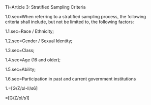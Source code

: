Ti=Article 3: Stratified Sampling Criteria

1.0.sec=When referring to a stratified sampling process, the following criteria shall include, but not be limited to, the following factors:

1.1.sec=Race / Ethnicity;

1.2.sec=Gender / Sexual Identity;

1.3.sec=Class;

1.4.sec=Age (16 and older);

1.5.sec=Ability;

1.6.sec=Participation in past and current government institutions

1.=[G/Z/ol-II/s6]

=[G/Z/ol/s1]
